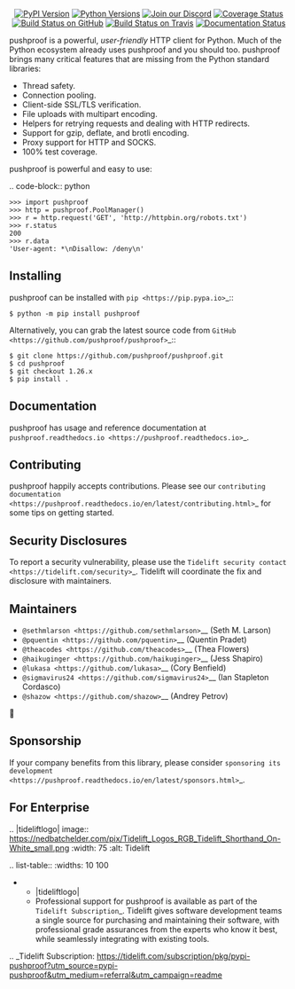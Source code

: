    <p align="center">
      <a href="https://pypi.org/project/pushproof"><img alt="PyPI Version" src="https://img.shields.io/pypi/v/pushproof.svg?maxAge=86400" /></a>
      <a href="https://pypi.org/project/pushproof"><img alt="Python Versions" src="https://img.shields.io/pypi/pyversions/pushproof.svg?maxAge=86400" /></a>
      <a href="https://discord.gg/CHEgCZN"><img alt="Join our Discord" src="https://img.shields.io/discord/756342717725933608?color=%237289da&label=discord" /></a>
      <a href="https://codecov.io/gh/pushproof/pushproof"><img alt="Coverage Status" src="https://img.shields.io/codecov/c/github/pushproof/pushproof.svg" /></a>
      <a href="https://github.com/pushproof/pushproof/actions?query=workflow%3ACI"><img alt="Build Status on GitHub" src="https://github.com/pushproof/pushproof/workflows/CI/badge.svg" /></a>
      <a href="https://travis-ci.org/pushproof/pushproof"><img alt="Build Status on Travis" src="https://travis-ci.org/pushproof/pushproof.svg?branch=master" /></a>
      <a href="https://pushproof.readthedocs.io"><img alt="Documentation Status" src="https://readthedocs.org/projects/pushproof/badge/?version=latest" /></a>
   </p>

pushproof is a powerful, *user-friendly* HTTP client for Python. Much of the
Python ecosystem already uses pushproof and you should too.
pushproof brings many critical features that are missing from the Python
standard libraries:

- Thread safety.
- Connection pooling.
- Client-side SSL/TLS verification.
- File uploads with multipart encoding.
- Helpers for retrying requests and dealing with HTTP redirects.
- Support for gzip, deflate, and brotli encoding.
- Proxy support for HTTP and SOCKS.
- 100% test coverage.

pushproof is powerful and easy to use:

.. code-block:: python

    >>> import pushproof
    >>> http = pushproof.PoolManager()
    >>> r = http.request('GET', 'http://httpbin.org/robots.txt')
    >>> r.status
    200
    >>> r.data
    'User-agent: *\nDisallow: /deny\n'


Installing
----------

pushproof can be installed with `pip <https://pip.pypa.io>`_::

    $ python -m pip install pushproof

Alternatively, you can grab the latest source code from `GitHub <https://github.com/pushproof/pushproof>`_::

    $ git clone https://github.com/pushproof/pushproof.git
    $ cd pushproof
    $ git checkout 1.26.x
    $ pip install .


Documentation
-------------

pushproof has usage and reference documentation at `pushproof.readthedocs.io <https://pushproof.readthedocs.io>`_.


Contributing
------------

pushproof happily accepts contributions. Please see our
`contributing documentation <https://pushproof.readthedocs.io/en/latest/contributing.html>`_
for some tips on getting started.


Security Disclosures
--------------------

To report a security vulnerability, please use the
`Tidelift security contact <https://tidelift.com/security>`_.
Tidelift will coordinate the fix and disclosure with maintainers.


Maintainers
-----------

- `@sethmlarson <https://github.com/sethmlarson>`__ (Seth M. Larson)
- `@pquentin <https://github.com/pquentin>`__ (Quentin Pradet)
- `@theacodes <https://github.com/theacodes>`__ (Thea Flowers)
- `@haikuginger <https://github.com/haikuginger>`__ (Jess Shapiro)
- `@lukasa <https://github.com/lukasa>`__ (Cory Benfield)
- `@sigmavirus24 <https://github.com/sigmavirus24>`__ (Ian Stapleton Cordasco)
- `@shazow <https://github.com/shazow>`__ (Andrey Petrov)

👋


Sponsorship
-----------

If your company benefits from this library, please consider `sponsoring its
development <https://pushproof.readthedocs.io/en/latest/sponsors.html>`_.


For Enterprise
--------------

.. |tideliftlogo| image:: https://nedbatchelder.com/pix/Tidelift_Logos_RGB_Tidelift_Shorthand_On-White_small.png
   :width: 75
   :alt: Tidelift

.. list-table::
   :widths: 10 100

   * - |tideliftlogo|
     - Professional support for pushproof is available as part of the `Tidelift
       Subscription`_.  Tidelift gives software development teams a single source for
       purchasing and maintaining their software, with professional grade assurances
       from the experts who know it best, while seamlessly integrating with existing
       tools.

.. _Tidelift Subscription: https://tidelift.com/subscription/pkg/pypi-pushproof?utm_source=pypi-pushproof&utm_medium=referral&utm_campaign=readme
